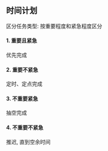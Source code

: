 ## 时间计划

区分任务类型: 按重要程度和紧急程度区分

#### 1. 重要且紧急

优先完成

#### 2. 重要不紧急

定时、定点完成

#### 3. 不重要紧急

抽空完成

#### 4. 不重要不紧急

推迟, 直到空余时间